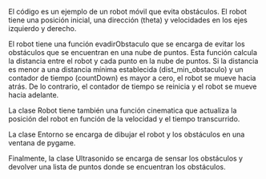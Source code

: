 El código es un ejemplo de un robot móvil que evita obstáculos. El robot tiene una posición inicial, una dirección (theta) y velocidades en los ejes izquierdo y derecho.

El robot tiene una función evadirObstaculo que se encarga de evitar los obstáculos que se encuentran en una nube de puntos. Esta función calcula la distancia entre el robot y cada punto en la nube de puntos. Si la distancia es menor a una distancia mínima establecida (dist_min_obstaculo) y un contador de tiempo (countDown) es mayor a cero, el robot se mueve hacia atrás. De lo contrario, el contador de tiempo se reinicia y el robot se mueve hacia adelante.

La clase Robot tiene también una función cinematica que actualiza la posición del robot en función de la velocidad y el tiempo transcurrido.

La clase Entorno se encarga de dibujar el robot y los obstáculos en una ventana de pygame.

Finalmente, la clase Ultrasonido se encarga de sensar los obstáculos y devolver una lista de puntos donde se encuentran los obstáculos.